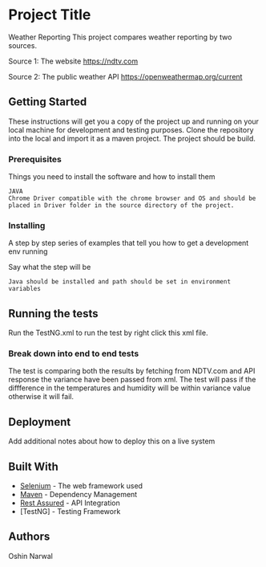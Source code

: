 # Project Title
Weather Reporting
This project compares weather reporting by two sources. 

Source 1: The website https://ndtv.com

Source 2: The public weather API https://openweathermap.org/current


## Getting Started

These instructions will get you a copy of the project up and running on your local machine for development and testing purposes.
Clone the repository into the local and import it as a maven project. The project should be build.

### Prerequisites

Things you need to install the software and how to install them

```
JAVA 
Chrome Driver compatible with the chrome browser and OS and should be placed in Driver folder in the source directory of the project.
```

### Installing

A step by step series of examples that tell you how to get a development env running

Say what the step will be

```
Java should be installed and path should be set in environment variables
```


## Running the tests

Run the TestNG.xml to run the test by right click this xml file.

### Break down into end to end tests

The test is comparing both the results by fetching from NDTV.com and API response the variance have been passed from xml. The test will pass if the diffference in the temperatures and humidity will be within variance value otherwise it will fail.


## Deployment

Add additional notes about how to deploy this on a live system

## Built With

* [Selenium](http://www.seleniumhq.org/) - The web framework used
* [Maven](https://maven.apache.org/) - Dependency Management
* [Rest Assured](http://rest-assured.io/) - API Integration 
* [TestNG] - Testing Framework



## Authors

Oshin Narwal




